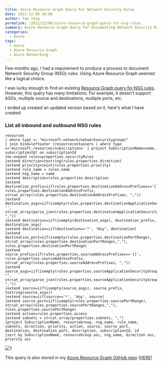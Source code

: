 ```yaml
---
title: Azure Resource Graph Query For Network Security Rules
date: 2021-12-08 16:00
author: Tao Yang
permalink: /2021/12/08/azure-resource-graph-query-for-nsg-rules
summary: Azure Resource Graph Query For Documenting Network Security Rules
categories:
  - Azure
tags:
  - Azure
  - Azure Resource Graph
  - Azure Networking
---
```


Few months ago, I had a requirement to produce a process to document Network Security Group (NSG) rules. Using Azure Resource Graph seemed like a logical choice.

I was lucky enough to find an existing [Resource Graph query for NSG rules](https://blog.blksthl.com/2020/10/02/list-all-nsg-security-rules-in-one-query-using-azure-resource-graph/). However, this query has many limitations. For example, it doesn't support ASGs, multiple source and destinations, multiple ports, etc.

I ended up created an updated version based on it, here's what I have created:

### List all inbound and outbound NSG rules

```OQL
resources
| where type =~ "microsoft.network/networksecuritygroups"
| join kind=leftouter (resourcecontainers | where type =='microsoft.resources/subscriptions' | project SubscriptionName=name, subscriptionId) on subscriptionId
|mv-expand rules=properties.securityRules
|extend direction=tostring(rules.properties.direction)
|extend priority=toint(rules.properties.priority)
|extend rule_name = rules.name
|extend nsg_name = name
|extend description=rules.properties.description
|extend destination_prefix=iif(rules.properties.destinationAddressPrefixes=='[]', rules.properties.destinationAddressPrefix, strcat_array(rules.properties.destinationAddressPrefixes, ","))
|extend destination_asgs=iif(isempty(rules.properties.destinationApplicationSecurityGroups), '', strcat_array(parse_json(rules.properties.destinationApplicationSecurityGroups), ","))
|extend destination=iif(isempty(destination_asgs), destination_prefix, destination_asgs)
|extend destination=iif(destination=='*', "Any", destination)
|extend destination_port=iif(isempty(rules.properties.destinationPortRange), strcat_array(rules.properties.destinationPortRanges,","), rules.properties.destinationPortRange)
|extend source_prefix=iif(rules.properties.sourceAddressPrefixes=='[]', rules.properties.sourceAddressPrefix, strcat_array(rules.properties.sourceAddressPrefixes, ","))
|extend source_asgs=iif(isempty(rules.properties.sourceApplicationSecurityGroups), "", strcat_array(parse_json(rules.properties.sourceApplicationSecurityGroups), ","))
|extend source=iif(isempty(source_asgs), source_prefix, tostring(source_asgs))
|extend source=iif(source=='*', 'Any', source)
|extend source_port=iif(isempty(rules.properties.sourcePortRange), strcat_array(rules.properties.sourcePortRanges,","), rules.properties.sourcePortRange)
|extend action=rules.properties.access
|extend subnets = strcat_array(properties.subnets, ",")
|project SubscriptionName, resourceGroup, nsg_name, rule_name, subnets, direction, priority, action, source, source_port, destination, destination_port, description, subscriptionId, id
|sort by SubscriptionName, resourceGroup asc, nsg_name, direction asc, priority asc
```

![1](../../../../assets/images/2021/12/image13.png)

This query is also stored in my [Azure Resource Graph GitHub repo](https://github.com/tyconsulting/AzureResourceGraph) ([HERE](https://github.com/tyconsulting/AzureResourceGraph/blob/master/Queries/Network.md#list-all-inbound-and-outbound-nsg-rules))